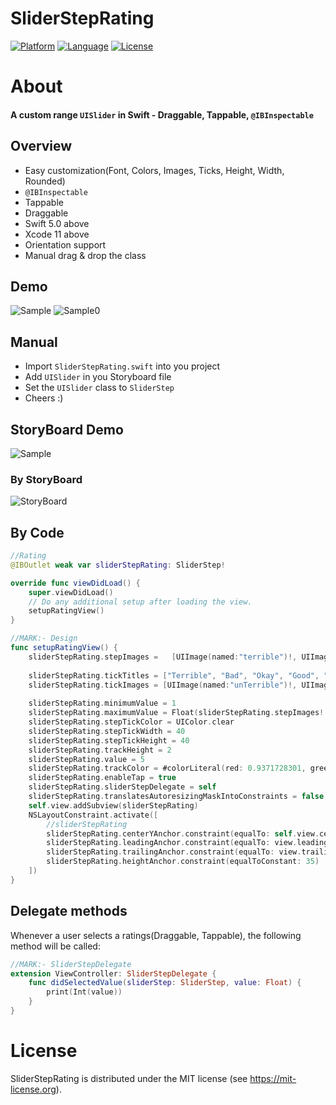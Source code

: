 # SliderStepRating

[![Platform](http://img.shields.io/badge/platform-iOS-blue.svg?style=flat)](https://developer.apple.com/iphone/index.action)
[![Language](http://img.shields.io/badge/language-Swift-brightgreen.svg?style=flat)](https://developer.apple.com/swift)
[![License](http://img.shields.io/badge/license-MIT-lightgrey.svg?style=flat)](http://mit-license.org)

# About
#### A custom range `UISlider` in Swift - Draggable, Tappable, `@IBInspectable`

## Overview
* Easy customization(Font, Colors, Images, Ticks, Height, Width, Rounded)
* `@IBInspectable`
* Tappable
* Draggable
* Swift 5.0 above
* Xcode 11 above
* Orientation support
* Manual drag & drop the class

## Demo

![Sample](https://raw.githubusercontent.com/Sivabalaa/SmileyRating/master/Images/Sample.gif)
![Sample0](https://raw.githubusercontent.com/Sivabalaa/SmileyRating/master/Images/SampleImage.png)

## Manual
* Import `SliderStepRating.swift` into you project
* Add `UISlider` in you Storyboard file
* Set the `UISlider` class to `SliderStep`
* Cheers :)

## StoryBoard Demo

![Sample](https://raw.githubusercontent.com/Sivabalaa/SmileyRating/master/Images/UISliderView_StoryBoard.png)

### By StoryBoard

![StoryBoard](https://raw.githubusercontent.com/Sivabalaa/SmileyRating/master/Images/StoryBoard.png)

## By Code

```swift
//Rating
@IBOutlet weak var sliderStepRating: SliderStep!

override func viewDidLoad() {
    super.viewDidLoad()
    // Do any additional setup after loading the view.
    setupRatingView()
}

//MARK:- Design
func setupRatingView() {
    sliderStepRating.stepImages =   [UIImage(named:"terrible")!, UIImage(named:"bad")!, UIImage(named:"okay")!, UIImage(named:"good")!,UIImage(named:"great")!, ]
        
    sliderStepRating.tickTitles = ["Terrible", "Bad", "Okay", "Good", "Great"]
    sliderStepRating.tickImages = [UIImage(named:"unTerrible")!, UIImage(named:"unBad")!, UIImage(named:"unOkay")!, UIImage(named:"unGood")!,UIImage(named:"unGreat")!, ]
        
    sliderStepRating.minimumValue = 1
    sliderStepRating.maximumValue = Float(sliderStepRating.stepImages!.count) + sliderStepRating.minimumValue - 1.0
    sliderStepRating.stepTickColor = UIColor.clear
    sliderStepRating.stepTickWidth = 40
    sliderStepRating.stepTickHeight = 40
    sliderStepRating.trackHeight = 2
    sliderStepRating.value = 5
    sliderStepRating.trackColor = #colorLiteral(red: 0.9371728301, green: 0.9373074174, blue: 0.9371433258, alpha: 1)
    sliderStepRating.enableTap = true
    sliderStepRating.sliderStepDelegate = self
    sliderStepRating.translatesAutoresizingMaskIntoConstraints = false
    self.view.addSubview(sliderStepRating)
    NSLayoutConstraint.activate([
        //sliderStepRating
        sliderStepRating.centerYAnchor.constraint(equalTo: self.view.centerYAnchor, constant: 0),
        sliderStepRating.leadingAnchor.constraint(equalTo: view.leadingAnchor, constant: 20),
        sliderStepRating.trailingAnchor.constraint(equalTo: view.trailingAnchor, constant: -20),
        sliderStepRating.heightAnchor.constraint(equalToConstant: 35)
    ])
}
```

## Delegate methods 

Whenever a user selects a ratings(Draggable, Tappable), the following method will be called:

```swift
//MARK:- SliderStepDelegate
extension ViewController: SliderStepDelegate {
    func didSelectedValue(sliderStep: SliderStep, value: Float) {
        print(Int(value))
    }
}
```

License
=================
SliderStepRating is distributed under the MIT
license (see https://mit-license.org).




